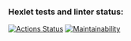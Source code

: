 ### Hexlet tests and linter status:
[![Actions Status](https://github.com/Lamer-beda/python-project-50/actions/workflows/hexlet-check.yml/badge.svg)](https://github.com/Lamer-beda/python-project-50/actions)
[![Maintainability](https://api.codeclimate.com/v1/badges/3845c9a3b37f789cfc11/maintainability)](https://codeclimate.com/github/Lamer-beda/python-project-50/maintainability)
